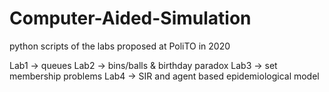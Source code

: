 # Computer-Aided-Simulation
python scripts of the labs proposed at PoliTO in 2020

Lab1 -> queues
Lab2 -> bins/balls & birthday paradox
Lab3 -> set membership problems
Lab4 -> SIR and agent based epidemiological model
